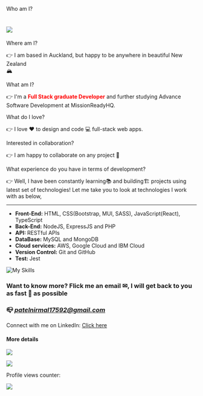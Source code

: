 Who am I? <h1>![](https://readme-typing-svg.demolab.com?font=Fira+Code&pause=1000&width=435&lines=👋+Hi+I'm+Nirmal+Patel) </h1>
Where am I? <p>👉 I am based in Auckland, but happy to be anywhere in beautiful New Zealand 	
&#127956;</p>
What am I? <p>👉 I'm a <b><span style='color: red'>Full Stack graduate Developer</span></b> and further studying Advance Software Development at MissionReadyHQ.</p>
What do I love? <p>👉 I love &#9829; to design and code 💻 full-stack web apps.</p>
Interested in collaboration? <p>👉 I am happy to collaborate on any project 📑</p>
What experience do you have in terms of development?<p>👉 Well, I have been constantly learning📚 and building🏗 projects using latest set of technologies! Let me take you to look at technologies I work with as below, <hr>
<ul>
<li><b>Front-End:</b> HTML, CSS(Bootstrap, MUI, SASS), JavaScript(React), TypeScript </li>
<li><b>Back-End:</b> NodeJS, ExpressJS and PHP </li>
<li><b>API: </b> RESTful APIs </li>
<li><b>DataBase:</b> MySQL and MongoDB </li>
<li><b>Cloud services:</b> AWS, Google Cloud and IBM Cloud</li>
<li><b>Version Control:</b> Git and GitHub </li>
<li><b>Test: </b> Jest</li>
</ul>

![My Skills](https://skills.thijs.gg/icons?i=html,css,sass,bootstrap,mui,javascript,react,typescript,nodejs,expressjs,php,git,jquery,mongodb,mysql,jest,figma,docker,aws,googlecloud)

</p>

<h3> Want to know more? Flick me an email ✉, I will get back to you as fast 🏃 as possible </h3>
<h3> 📪 <i><a href='mailto:patelnirmal17592@gmail.com'> patelnirmal17592@gmail.com</a></i> </h3>
Connect with me on LinkedIn: <a href='https://www.linkedin.com/in/iamnirmalpatel/'>Click here</a>

<h4>More details</h4>

![](https://github-readme-stats.vercel.app/api?username=patelnirmal17592&theme=radical)

![](https://github-readme-stats.vercel.app/api/top-langs/?username=patelnirmal17592&layout=compact)

<p>Profile views counter:</p>

![](https://komarev.com/ghpvc/?username=patelnirmal17592)

